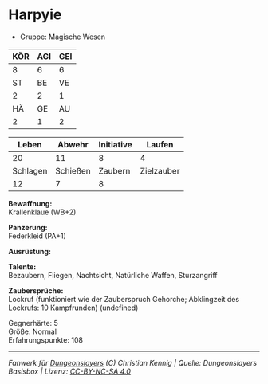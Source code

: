 # Harpyie  
- Gruppe: Magische Wesen  

| KÖR | AGI | GEI |  
| --- | --- | --- |  
| 8   | 6   | 6   |
| ST  | BE  | VE  |  
| 2   | 2   | 1   |
| HÄ  | GE  | AU  |  
| 2   | 1   | 2   |


| Leben    | Abwehr   | Initiative | Laufen     |
| -------- | -------- | ---------- | ---------- |
| 20       | 11       | 8          | 4          |
| Schlagen | Schießen | Zaubern    | Zielzauber |
| 12       | 7        | 8          |            |

**Bewaffnung:**  
Krallenklaue (WB+2)

**Panzerung:**  
Federkleid (PA+1)

**Ausrüstung:**  


**Talente:**  
Bezaubern, Fliegen, Nachtsicht, Natürliche Waffen, Sturzangriff

**Zaubersprüche:**  
Lockruf (funktioniert wie der Zauberspruch Gehorche; Abklingzeit des Lockrufs: 10 Kampfrunden) (undefined)

Gegnerhärte: 5  
Größe: Normal  
Erfahrungspunkte: 108  



___
*Fanwerk für [Dungeonslayers](https://www.dungeonslayers.net/) (C) Christian Kennig | Quelle: Dungeonslayers Basisbox | Lizenz: [CC-BY-NC-SA 4.0](https://creativecommons.org/licenses/by-nc-sa/4.0/deed.de)*